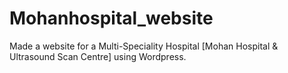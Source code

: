 # Mohanhospital_website
Made a website for a Multi-Speciality Hospital [Mohan Hospital &amp; Ultrasound Scan Centre] using Wordpress.
